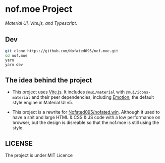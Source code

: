 # nof.moe Project
###### Material UI, Vite.js, and Typescript.



## Dev

```sh
git clone https://github.com/Nofated095/nof.moe.git
cd nof.moe
yarn
yarn dev
```

## The idea behind the project

- This project uses [Vite.js](https://github.com/vitejs/vite).
It includes `@mui/material` with `@mui/icons-material` and their peer dependencies, including [Emotion](https://emotion.sh/docs/introduction), the default style engine in Material UI v5.

- This project is a rewrite for [Nofated095/nofated.win](https://github.com/Nofated095/nofated.win). Although it used to have a shit and large HTML & CSS & JS code with a low performance on browser, but the design is disreable so that the nof.moe is still using the style.

## LICENSE

The project is under MIT Licence
